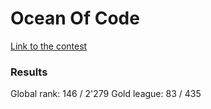 # Ocean Of Code
[Link to the contest](https://www.codingame.com/contests/ocean-of-code)

### Results

Global rank: 146 / 2'279
Gold league: 83 / 435